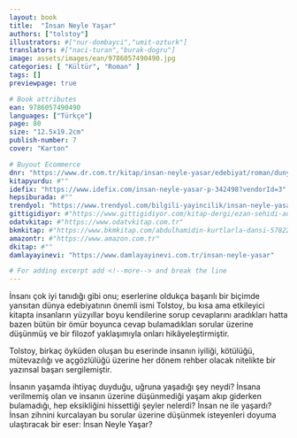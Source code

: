 ```yaml
---
layout: book
title:  "İnsan Neyle Yaşar"
authors: ["tolstoy"]
illustrators: #["nur-dombayci","umit-ozturk"]
translators: #["naci-turan","burak-dogru"]
image: assets/images/ean/9786057490490.jpg
categories: [ "Kültür", "Roman" ]
tags: []
previewpage: true

# Book attributes
ean: 9786057490490
languages: ["Türkçe"]
page: 80
size: "12.5x19.2cm"
publish-number: 7
cover: "Karton"

# Buyout Ecommerce
dnr: "https://www.dr.com.tr/kitap/insan-neyle-yasar/edebiyat/roman/dunya-klasik/urunno=0002011731001"
kitapyurdu: #""
idefix: "https://www.idefix.com/insan-neyle-yasar-p-342498?vendorId=3"
hepsiburada: #""
trendyol: "https://www.trendyol.com/bilgili-yayincilik/insan-neyle-yasar-p-382808096?boutiqueId=61&merchantId=126218&filterOverPriceListings=false&sav=true"
gittigidiyor: #"https://www.gittigidiyor.com/kitap-dergi/ezan-sehidi-adnan-menderes_pdp_732728793"
odatvkitap: #"https://www.odatvkitap.com.tr"
bkmkitap: #"https://www.bkmkitap.com/abdulhamidin-kurtlarla-dansi-578226"
amazontr: #"https://www.amazon.com.tr"
dkitap: #""
damlayayinevi: "https://www.damlayayinevi.com.tr/insan-neyle-yasar"

# For adding excerpt add <!--more--> and break the line
---
```

İnsanı çok iyi tanıdığı gibi onu; eserlerine oldukça başarılı bir biçimde yansıtan dünya edebiyatının önemli ismi Tolstoy, bu kısa ama etkileyici kitapta insanların yüzyıllar boyu kendilerine sorup cevaplarını aradıkları hatta bazen bütün bir ömür boyunca cevap bulamadıkları sorular üzerine düşünmüş ve bir filozof yaklaşımıyla onları hikâyeleştirmiştir.

Tolstoy, birkaç öyküden oluşan bu eserinde insanın iyiliği, kötülüğü, mütevazılığı ve açgözlülüğü üzerine her dönem rehber olacak nitelikte bir yazınsal başarı sergilemiştir.

İnsanın yaşamda ihtiyaç duyduğu, uğruna yaşadığı şey neydi?
İnsana verilmemiş olan ve insanın üzerine düşünmediği yaşam akıp giderken bulamadığı, hep eksikliğini hissettiği şeyler nelerdi?
İnsan ne ile yaşardı?
İnsan zihnini kurcalayan bu sorular üzerine düşünmek isteyenleri doyuma ulaştıracak bir eser: İnsan Neyle Yaşar?


<!--more--> 